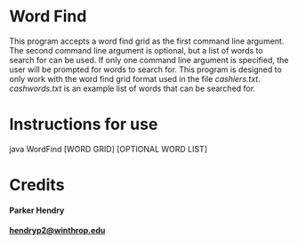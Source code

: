 # Word Find
This program accepts a word find grid as the first command line argument. The second command line argument is optional, but a list of words to search for can be used. If only one command line argument is specified, the user will be prompted for words to search for. This program is designed to only work with the word find grid format used in the file _cashiers.txt_. _cashwords.txt_ is an example list of words that can be searched for.
# Instructions for use
java WordFind [WORD GRID] [OPTIONAL WORD LIST]
# Credits
#### Parker Hendry
#### hendryp2@winthrop.edu
